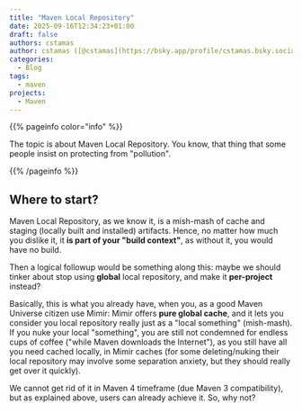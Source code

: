 ```yaml
---
title: "Maven Local Repository"
date: 2025-09-16T12:34:23+01:00
draft: false
authors: cstamas
author: cstamas ([@cstamas](https://bsky.app/profile/cstamas.bsky.social))
categories:
  - Blog
tags:
  - maven
projects:
  - Maven
---
```


{{% pageinfo color="info" %}}

The topic is about Maven Local Repository. You know, that thing that some people insist on protecting from "pollution".

{{% /pageinfo %}}

## Where to start?

Maven Local Repository, as we know it, is a mish-mash of cache and staging (locally built and installed) artifacts.
Hence, no matter how much you dislike it, it **is part of your "build context"**, as without it, you would have no build.

Then a logical followup would be something along this: maybe we should tinker about stop using **global** local 
repository, and make it **per-project** instead?

Basically, this is what you already have, when you, as a good Maven Universe citizen use Mimir: Mimir
offers **pure global cache**, and it lets you consider you local repository really just as a "local something"
(mish-mash). If you nuke your local "something", you are still not condemned for endless cups of coffee ("while Maven 
downloads the Internet"), as you still have all you need cached locally, in Mimir caches (for some deleting/nuking
their local repository may involve some separation anxiety, but they should really get over it quickly).

We cannot get rid of it in Maven 4 timeframe (due Maven 3 compatibility), but as explained above, users can already
achieve it. So, why not?
